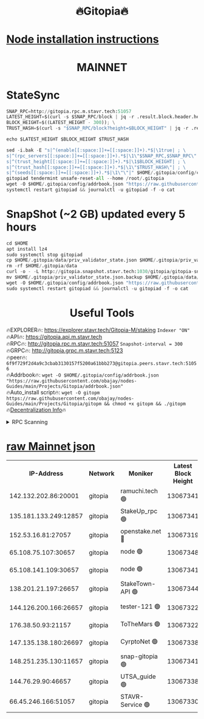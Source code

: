 <h1 align="center"> 🔥Gitopia🔥</h1>

[Node installation instructions](https://github.com/obajay/nodes-Guides/tree/main/Projects/Gitopia)
=

<h1 align="center"> MAINNET</h1>

# StateSync
```python
SNAP_RPC=http://gitopia.rpc.m.stavr.tech:51057
LATEST_HEIGHT=$(curl -s $SNAP_RPC/block | jq -r .result.block.header.height); \
BLOCK_HEIGHT=$((LATEST_HEIGHT - 300)); \
TRUST_HASH=$(curl -s "$SNAP_RPC/block?height=$BLOCK_HEIGHT" | jq -r .result.block_id.hash)

echo $LATEST_HEIGHT $BLOCK_HEIGHT $TRUST_HASH

sed -i.bak -E "s|^(enable[[:space:]]+=[[:space:]]+).*$|\1true| ; \
s|^(rpc_servers[[:space:]]+=[[:space:]]+).*$|\1\"$SNAP_RPC,$SNAP_RPC\"| ; \
s|^(trust_height[[:space:]]+=[[:space:]]+).*$|\1$BLOCK_HEIGHT| ; \
s|^(trust_hash[[:space:]]+=[[:space:]]+).*$|\1\"$TRUST_HASH\"| ; \
s|^(seeds[[:space:]]+=[[:space:]]+).*$|\1\"\"|" $HOME/.gitopia/config/config.toml
gitopiad tendermint unsafe-reset-all --home /root/.gitopia
wget -O $HOME/.gitopia/config/addrbook.json "https://raw.githubusercontent.com/obajay/nodes-Guides/main/Projects/Gitopia/addrbook.json"
systemctl restart gitopiad && journalctl -u gitopiad -f -o cat
```
# SnapShot (~2 GB) updated every 5 hours
```python
cd $HOME
apt install lz4
sudo systemctl stop gitopiad
cp $HOME/.gitopia/data/priv_validator_state.json $HOME/.gitopia/priv_validator_state.json.backup
rm -rf $HOME/.gitopia/data
curl -o - -L http://gitopia.snapshot.stavr.tech:1030/gitopia/gitopia-snap.tar.lz4 | lz4 -c -d - | tar -x -C $HOME/.gitopia --strip-components 2
mv $HOME/.gitopia/priv_validator_state.json.backup $HOME/.gitopia/data/priv_validator_state.json
wget -O $HOME/.gitopia/config/addrbook.json "https://raw.githubusercontent.com/obajay/nodes-Guides/main/Projects/Gitopia/addrbook.json"
sudo systemctl restart gitopiad && journalctl -u gitopiad -f -o cat
```
 <h1 align="center"> Useful Tools</h1>

🔥EXPLORER🔥:      https://explorer.stavr.tech/Gitopia-M/staking  `Indexer "ON"` \
🔥API🔥: 			 		 https://gitopia.api.m.stavr.tech \
🔥RPC🔥:           http://gitopia.rpc.m.stavr.tech:51057              `Snapshot-interval = 300` \
🔥GRPC🔥:          http://gitopia.grpc.m.stavr.tech:5123 \
🔥peer🔥:					 `6f9f729f2d4a9c3cbab3130157f5200a61bbb273@gitopia.peers.stavr.tech:51056` \
🔥Addrbook🔥:    ```wget -O $HOME/.gitopia/config/addrbook.json "https://raw.githubusercontent.com/obajay/nodes-Guides/main/Projects/Gitopia/addrbook.json"``` \
🔥Auto_install script🔥: ```wget -O gitopm https://raw.githubusercontent.com/obajay/nodes-Guides/main/Projects/Gitopia/gitopm && chmod +x gitopm && ./gitopm``` \
🔥[Decentralization Info](https://github.com/obajay/StateSync-snapshots/tree/main/Projects/Gitopia/Decentralization)🔥

<details>
<summary>RPC Scanning</summary>

<h2 align="center"> We scan nodes in real time every 4 hours. And we provide the final result of RPC endpoints.
We cannot influence the operation of these nodes in any way. </h2>


```python
If Voting Power is higher than 0 --> then the Node is a validator of the network and may be subject to attack and be a potential threat to the chain.
```
```python
We marked such validators with a red symbol
```

</details>

[raw Mainnet json](https://rpc-check.gitopm.stavr.tech/gitopm/rpc-gitopm-result.json)
=

<table><tr><th>IP-Address</th><th>Network</th><th>Moniker</th><th>Latest Block Height</th><th>Earliest Block Height</th><th>Catching Up</th><th>Tx Index</th><th>Voting Power</th><th>Scan Time</th></tr><tr><td>142.132.202.86:20001</td><td>gitopia</td><td>ramuchi.tech 🟢</td><td>13067341</td><td>6548337</td><td>False</td><td>on</td><td>0</td><td>2024-01-31T00:14:07.024729801UTC</td></tr><tr><td>135.181.133.249:12857</td><td>gitopia</td><td>StakeUp_rpc 🟢</td><td>13067341</td><td>8010001</td><td>False</td><td>on</td><td>0</td><td>2024-01-31T00:14:07.416475408UTC</td></tr><tr><td>152.53.16.81:27057</td><td>gitopia</td><td>openstake.net 🔴</td><td>13067319</td><td>10455001</td><td>False</td><td>off</td><td>28764</td><td>2024-01-31T00:13:31.229854196UTC</td></tr><tr><td>65.108.75.107:30657</td><td>gitopia</td><td>node 🟢</td><td>13067348</td><td>11907586</td><td>False</td><td>on</td><td>0</td><td>2024-01-31T00:14:18.397941162UTC</td></tr><tr><td>65.108.141.109:30657</td><td>gitopia</td><td>node 🟢</td><td>13067341</td><td>12299845</td><td>False</td><td>on</td><td>0</td><td>2024-01-31T00:14:06.519439744UTC</td></tr><tr><td>138.201.21.197:26657</td><td>gitopia</td><td>StakeTown-API 🟢</td><td>13067344</td><td>12733501</td><td>False</td><td>on</td><td>0</td><td>2024-01-31T00:14:11.958466915UTC</td></tr><tr><td>144.126.200.166:26657</td><td>gitopia</td><td>tester-121 🟢</td><td>13067322</td><td>12832814</td><td>False</td><td>off</td><td>0</td><td>2024-01-31T00:13:35.626144058UTC</td></tr><tr><td>176.38.50.93:21157</td><td>gitopia</td><td>ToTheMars 🟢</td><td>13067322</td><td>12883228</td><td>False</td><td>on</td><td>0</td><td>2024-01-31T00:13:36.116782027UTC</td></tr><tr><td>147.135.138.180:26697</td><td>gitopia</td><td>CyrptoNet 🟢</td><td>13067338</td><td>12883228</td><td>False</td><td>off</td><td>0</td><td>2024-01-31T00:14:01.949060589UTC</td></tr><tr><td>148.251.235.130:11657</td><td>gitopia</td><td>snap-gitopia 🟢</td><td>13067341</td><td>12908001</td><td>False</td><td>on</td><td>0</td><td>2024-01-31T00:14:06.772719442UTC</td></tr><tr><td>144.76.29.90:46657</td><td>gitopia</td><td>UTSA_guide 🟢</td><td>13067338</td><td>13035301</td><td>False</td><td>on</td><td>0</td><td>2024-01-31T00:14:01.646832032UTC</td></tr><tr><td>66.45.246.166:51057</td><td>gitopia</td><td>STAVR-Service 🟢</td><td>13067330</td><td>13059001</td><td>False</td><td>on</td><td>0</td><td>2024-01-31T00:13:49.092143885UTC</td></tr></table>
